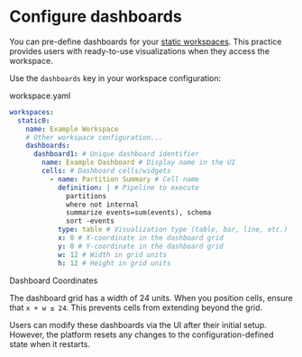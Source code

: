 # Configure dashboards

You can pre-define dashboards for your [static workspaces](/guides/platform-management/configure-workspaces#define-static-workspaces). This practice provides users with ready-to-use visualizations when they access the workspace.

Use the `dashboards` key in your workspace configuration:

workspace.yaml

```yaml
workspaces:
  static0:
    name: Example Workspace
    # Other workspace configuration...
    dashboards:
      dashboard1: # Unique dashboard identifier
        name: Example Dashboard # Display name in the UI
        cells: # Dashboard cells/widgets
          - name: Partition Summary # Cell name
            definition: | # Pipeline to execute
              partitions
              where not internal
              summarize events=sum(events), schema
              sort -events
            type: table # Visualization type (table, bar, line, etc.)
            x: 0 # X-coordinate in the dashboard grid
            y: 0 # Y-coordinate in the dashboard grid
            w: 12 # Width in grid units
            h: 12 # Height in grid units
```

Dashboard Coordinates

The dashboard grid has a width of 24 units. When you position cells, ensure that `x + w ≤ 24`. This prevents cells from extending beyond the grid.

Users can modify these dashboards via the UI after their initial setup. However, the platform resets any changes to the configuration-defined state when it restarts.